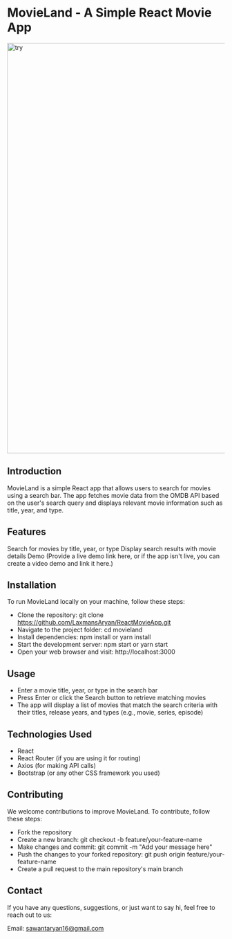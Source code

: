 # MovieLand - A Simple React Movie App
<img width="948" alt="try" src="https://github.com/LaxmansAryan/ReactMovieApp/assets/102072945/2a91a02a-0fa5-47c1-a173-76740fa8a71a">

 
## Introduction
MovieLand is a simple React app that allows users to search for movies using a search bar. The app fetches movie data from the OMDB API based on the user's search query and displays relevant movie information such as title, year, and type.

## Features
Search for movies by title, year, or type
Display search results with movie details
Demo
(Provide a live demo link here, or if the app isn't live, you can create a video demo and link it here.)

## Installation
To run MovieLand locally on your machine, follow these steps:

- Clone the repository: git clone https://github.com/LaxmansAryan/ReactMovieApp.git
- Navigate to the project folder: cd movieland
- Install dependencies: npm install or yarn install
- Start the development server: npm start or yarn start
- Open your web browser and visit: http://localhost:3000

## Usage
- Enter a movie title, year, or type in the search bar
- Press Enter or click the Search button to retrieve matching movies
- The app will display a list of movies that match the search criteria with their titles, release years, and types (e.g., movie, series, episode)

## Technologies Used
- React
- React Router (if you are using it for routing)
- Axios (for making API calls)
- Bootstrap (or any other CSS framework you used)

## Contributing
We welcome contributions to improve MovieLand. To contribute, follow these steps:

- Fork the repository
- Create a new branch: git checkout -b feature/your-feature-name
- Make changes and commit: git commit -m "Add your message here"
- Push the changes to your forked repository: git push origin feature/your-feature-name
- Create a pull request to the main repository's main branch

## Contact
If you have any questions, suggestions, or just want to say hi, feel free to reach out to us:

Email: sawantaryan16@gmail.com

